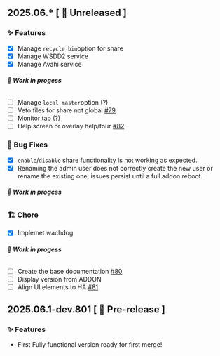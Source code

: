 ## 2025.06.* [ 🚧 Unreleased ]

###  ✨ Features
- [X] Manage `recycle bin`option for share
- [X] Manage WSDD2 service
- [X] Manage Avahi service
###### __🚧 Work in progess__
- [ ] Manage `local master`option (?)
- [ ] Veto files for share not global [#79](https://github.com/dianlight/srat/issues/79)
- [ ] Monitor tab (?)
- [ ] Help screen or overlay help/tour [#82](https://github.com/dianlight/srat/issues/82)

###  🐛 Bug Fixes
- [X] `enable`/`disable` share functionality is not working as expected.
- [X] Renaming the admin user does not correctly create the new user or rename the existing one; issues persist until a full addon reboot.
###### __🚧 Work in progess__

 
### 🏗 Chore
- [X] Implemet wachdog
###### __🚧 Work in progess__
- [ ] Create the base documentation [#80](https://github.com/dianlight/srat/issues/80)
- [ ] Display version from ADDON
- [ ] Align UI elements to HA [#81](https://github.com/dianlight/srat/issues/81)

## 2025.06.1-dev.801 [ 🧪 Pre-release ]

###  ✨ Features
- First Fully functional version ready for first merge!
